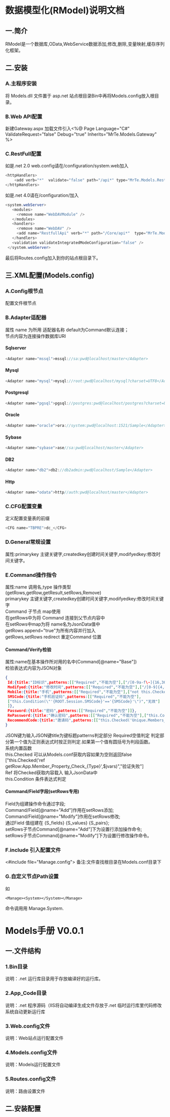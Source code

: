 # 数据模型化(RModel)说明文档
## 一.简介
RModel是一个数据库,OData,WebService数据添加,修改,删除,变量映射,缓存序列化框架。
## 二.安装
### A.主程序安装
将 Models.dll 文件置于 asp.net 站点根目录Bin中再将Models.config放入根目录。
### B.Web API配置
新建Gateway.aspx 加载文件引入<%@ Page Language="C#"  ValidateRequest="false"   Debug="true"   Inherits="MrTe.Models.Gateway" %>
### C.RestFull配置
如是.net 2.0 web.config请在/configuration/system.web加入<br/>
```C#
<httpHandlers>
    <add verb="*"  validate="false" path="/api*" type="MrTe.Models.RestfullApi,Models />
</httpHandlers>
```
如是.net 4.0请在/configuration/加入<br/>
```C#
<system.webServer>
   <modules>
     <remove name="WebDAVModule" />
   </modules>
   <handlers>
     <remove name="WebDAV" /> 
     <add name="RestfullApi" verb="*" path="/Core/api*"  type="MrTe.Models.RestfullApi,App_Code" preCondition="integratedMode" />
   </handlers>
   <validation validateIntegratedModeConfiguration="false" />
 </system.webServer>
 ```
 最后将Routes.config加入到你的站点根目录下。
 ## 三.XML配置(Models.config)
 ### A.Config根节点
 配置文件根节点
 ### B.Adapter适配器
 属性 name 为所用 适配器名称 default为Command默认连接；<br/>
 节点内容为连接操作数据库URI
 #### Sqlserver
 ```C#
 <Adapter name="mssql">mssql://sa:pwd@localhost/master</Adapter>
 ```
 #### Mysql
 ```C#
 <Adapter name="mysql">mysql://root:pwd@localhost/mysql?charset=UTF8</Adapter>
 ```
 #### Postgresql
 ```C#
 <Adapter name="pgsql">pgsql://postgres:pwd@localhost/postgres?charset=UTF8</Adapter>
 ```                                                      
 #### Oracle
 ```C#
 <Adapter name="oracle">ora://system:pwd@localhost:1521/Sample</Adapter>
 ```
 #### Sybase
 ```C#
 <Adapter name="sybase">ase//sa:pwd@localhost/master</Adapter>
 ```
 #### DB2
 ```C#
 <Adapter name="db2">db2://db2admin:pwd@localhost/Sample</Adapter>
 ```
 #### Http
 ```C#
 <Adapter name="odata">http//auth:pwd@localhost/master</Adapter>
 ```
 ### C.CFG配置变量
 定义配置变量表的前缀
 ```C#
 <CFG name="TBPRE">dc_</CFG>
 ```
 ### D.General常规设置
 属性:primarykey 主键关键字,createdkey创建时间关键字,modifyedkey:修改时间关键字。
 ### E.Command操作指令
 属性:name 调用名,type 操作类型(getRows,getRow,getResult,setRows,Remove)<br/>
 primarykey 主键关键字,createdkey创建时间关键字,modifyedkey:修改时间关键字<br/>
 Command 子节点 map使用<br/>
 在getRows中为将 Command 连接到父节点内容中<br/>
 在setRows中map为将 name名为JsonData值中<br/>
 getRows append="true"为所有内容并行加入<br/>
 getRows,setRows redirect 重定Command 位置<br/>
 #### Command/Verify检验
 属性:name在基本操作所对用的名中(Command[@name="Base"])<br/>
 检验表达式内容为JSON对象
 ```JSON
 {
  Id:{title:"ID标识",patterns:[["Required","不能为空"],["/[0-9a-f\-]{16,36}/i","必需为16个字符"]]},
  Modifyed:{title:"修改时间",patterns:[["Required","不能为空"],["/[0-9]{4,4}\-[0-9]{1,2}\-[0-9]{1,2}/","格式有误"]]},
  Mobile:{title:"手机",patterns:[["Required","不能为空"],["not this.Checked('Unique.Members_Mobile',$jvars)","已注册"]]},
  SMSCode:{title:"手机验证码",patterns:[["Required","不能为空"],
  ["this.Condition(\"'{ROOT.Session.SMSCode}'=='{SMSCode}'\")","无效"]
  ]},
  Password:{title:"密码",patterns:[["Required","不能为空"]]},
  RePassword:{title:"确认密码",patterns:[["Required","不能为空"],["this.Confirm($value,$jvars,'Password')","两次密码输入不符"]]},
  RecommendCode:{title:"邀请码",patterns:[["this.Checked('Unique.Members_RecommendCode',$jvars)","无效"]]}
 }
 ```
 JSON键为输入JSON键title为键标题patterns判定部分 Required空值判定 判定部分第一个值为正则表达式时按正则判定.如果第一个值有圆括号为判段函数。<br/>
 系统内置函数<br/>
    this.Checked 可以从Models.conf获取内容如果为空则返回false<br/>
    ["this.Checked('ref getRow:App.Member_Property_Check_{Type}',$jvars)","验证失败"]<br/>
    Ref 将Checked获取内容载入 输入JsonData中<br/>
    this.Condition 条件表达式判定
 #### Command/Field字段(setRows专用)
   Field为组建操作命令通过字段;<br/>
   Command/Field[@name="Add"]作用在setRows添加;<br/>
   Command/Field[@name="Modify"]作用在setRows修改;<br/>
   通过Field 值组建在 {S_fields} {S_values} {S_pairs};<br/>
   setRows子节点Command[@name="Add"]下为设置行添加操作命令;<br/>
   setRows子节点Command[@name="Modify"]下为设置行修改操作命令。
 ### F.include 引入配置文件
 <#include file="Manage.config">
 备注:文件查找根目录在Models.conf目录下
 ### G.自定义节点Path设置
 如
 ```
 <Manage><System></System></Manage>
 ```
 命令调用用 Manage.System.
 # Models手册 V0.0.1
 ## 一.文件结构
 ### 1.Bin目录
 说明：.net 运行库目录用于存放编译好的运行库。
 ### 2.App_Code目录
 说明：.net 程序源码（IIS将自动编译生成文件存放于.net 临时运行库里代码修改系统自动更新运行库
 ### 3.Web.config文件
 说明：Web站点运行配置文件
 ### 4.Models.config文件
 说明：Models运行配置文件
 ### 5.Routes.config文件
 说明：路由设置文件
 ## 二.安装配置
 
 



